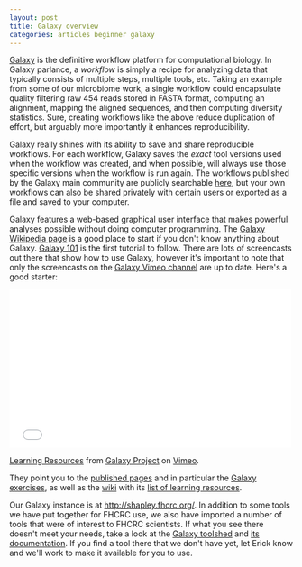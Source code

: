 ```yaml
---
layout: post
title: Galaxy overview
categories: articles beginner galaxy
---
```


[Galaxy](http://usegalaxy.org/) is the definitive workflow platform for computational biology.
In Galaxy parlance, a *workflow* is simply a recipe for analyzing data that typically consists of multiple steps, multiple tools, etc. Taking an example from some of our microbiome work, a single workflow could encapsulate quality filtering raw 454 reads stored in FASTA format, computing an alignment, mapping the aligned sequences, and then computing diversity statistics.
Sure, creating workflows like the above reduce duplication of effort, but arguably more importantly it enhances reproducibility.

Galaxy really shines with its ability to save and share reproducible workflows.
For each workflow, Galaxy saves the *exact* tool versions used when the workflow was created, and when possible, will always use those specific versions when the workflow is run again.
The workflows published by the Galaxy main community are publicly searchable [here](https://usegalaxy.org/workflow/list_published), but your own workflows can also be shared privately with certain users or exported as a file and saved to your computer.

Galaxy features a web-based graphical user interface that makes powerful analyses possible without doing computer programming.
The
<a href="http://en.wikipedia.org/wiki/Galaxy_(computational_biology)">Galaxy Wikipedia page</a>
is a good place to start if you don't know anything about Galaxy.
[Galaxy 101](http://usegalaxy.org/galaxy101) is the first tutorial to follow.
There are lots of screencasts out there that show how to use Galaxy, however it's important to note that only the screencasts on the [Galaxy Vimeo channel](http://vimeo.com/channels/usegalaxy) are up to date.
Here's a good starter:

<iframe src="//player.vimeo.com/video/75940376" width="500" height="281" frameborder="0" webkitallowfullscreen mozallowfullscreen allowfullscreen></iframe> <p><a href="http://vimeo.com/75940376">Learning Resources</a> from <a href="http://vimeo.com/galaxyproject">Galaxy Project</a> on <a href="https://vimeo.com">Vimeo</a>.</p>

They point you to the [published pages](https://usegalaxy.org/page/list_published) and in particular the [Galaxy exercises](https://usegalaxy.org/u/james/p/exercises), as well as the [wiki](https://wiki.galaxyproject.org/) with its [list of learning resources](https://wiki.galaxyproject.org/Learn).

Our Galaxy instance is at <http://shapley.fhcrc.org/>.
In addition to some tools we have put together for FHCRC use, we also have imported a number of tools that were of interest to FHCRC scientists.
If what you see there doesn't meet your needs, take a look at the [Galaxy toolshed](http://toolshed.g2.bx.psu.edu/) and [its documentation](https://wiki.galaxyproject.org/ToolShed).
If you find a tool there that we don't have yet, let Erick know and we'll work to make it available for you to use.

